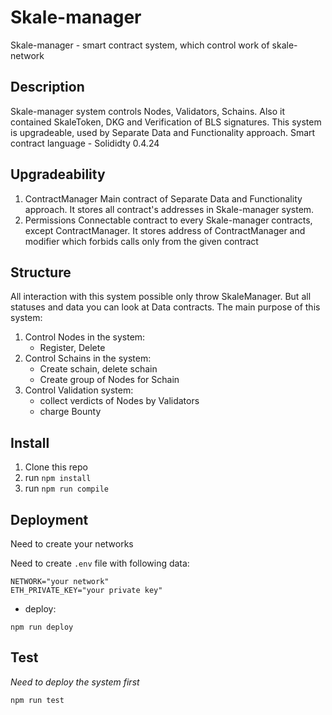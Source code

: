 # Skale-manager

Skale-manager - smart contract system, which control work of skale-network

## Description

Skale-manager system controls Nodes, Validators, Schains. Also it contained SkaleToken, DKG and Verification of BLS signatures.
This system is upgradeable, used by Separate Data and Functionality approach.
Smart contract language - Solididty 0.4.24

## Upgradeability

1) ContractManager
    Main contract of Separate Data and Functionality approach. It stores all contract's addresses in Skale-manager system.
2) Permissions
    Connectable contract to every Skale-manager contracts, except ContractManager. It stores address of ContractManager and modifier which forbids calls only from the given contract

## Structure

All interaction with this system possible only throw SkaleManager. But all statuses and data you can look at Data contracts.
The main purpose of this system:

1) Control Nodes in the system:
    - Register, Delete
2) Control Schains in the system:
    - Create schain, delete schain
    - Create group of Nodes for Schain
3) Control Validation system:
    - collect verdicts of Nodes by Validators
    - charge Bounty

## Install

1) Clone this repo
2) run `npm install`
3) run `npm run compile`

## Deployment

Need to create your networks

Need to create `.env` file with following data:

```
NETWORK="your network"
ETH_PRIVATE_KEY="your private key"
```

 - deploy:

```
npm run deploy
```

## Test

*Need to deploy the system first*

```
npm run test
```

